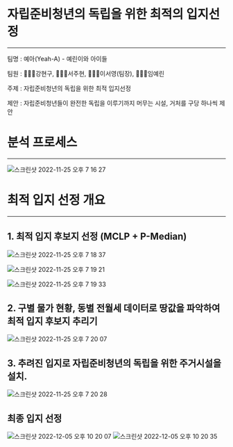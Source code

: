 # 자립준비청년의 독립을 위한 최적의 입지선정
--------------

팀명 : 예아(Yeah-A) - 예린이와 아이들

팀원 : 👨🏻‍💻강현구, 👩🏻‍💻서주현, 👩🏻‍🔬이서영(팀장), 👩🏼‍🎨임예린

주제 : 자립준비청년의 독립을 위한 최적 입지선정

제안 : 자립준비청년들이 완전한 독립을 이루기까지 머무는 시설, 거처를 구당 하나씩 제안 

# 분석 프로세스
-------------
![스크린샷 2022-11-25 오후 7 16 27](https://user-images.githubusercontent.com/101313864/203960078-2c72e2b2-3776-4ff3-bb35-b64b9fde2be3.png)


# 최적 입지 선정 개요
-------------
## 1. 최적 입지 후보지 선정 (MCLP + P-Median)
![스크린샷 2022-11-25 오후 7 18 37](https://user-images.githubusercontent.com/101313864/203960868-4c37fd5f-0040-4d05-8916-ae8150c0080f.png)

![스크린샷 2022-11-25 오후 7 19 21](https://user-images.githubusercontent.com/101313864/203961130-3a2dad7c-3d28-4301-98e5-db71a4d712d8.png)

![스크린샷 2022-11-25 오후 7 19 33](https://user-images.githubusercontent.com/101313864/203961190-5c2fb5bc-23f1-4f73-93c4-7ab32db0a3a3.png)

## 2. 구별 물가 현황, 동별 전월세 데이터로 땅값을 파악하여 최적 입지 후보지 추리기
![스크린샷 2022-11-25 오후 7 20 07](https://user-images.githubusercontent.com/101313864/203961420-f854c45a-31f0-44e3-b9b7-0ff8ea4ee5dd.png)

## 3. 추려진 입지로 자립준비청년의 독립을 위한 주거시설을 설치.
![스크린샷 2022-11-25 오후 7 20 28](https://user-images.githubusercontent.com/101313864/203961526-48324643-56a0-41f5-9594-f837963dce80.png)

## 최종 입지 선정
![스크린샷 2022-12-05 오후 10 20 07](https://user-images.githubusercontent.com/101313864/205647142-ee98132e-dc34-4a95-982a-9273554f8245.png)
![스크린샷 2022-12-05 오후 10 20 35](https://user-images.githubusercontent.com/101313864/205647230-c92cf934-5f09-4622-bf77-67d5e612a0c0.png)


